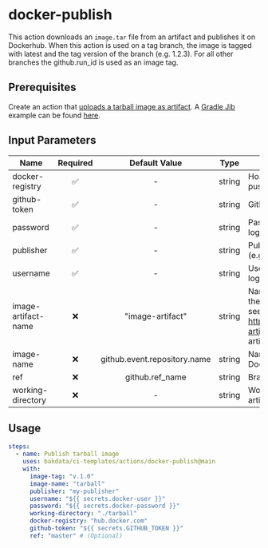 # docker-publish

This action downloads an `image.tar` file from an artifact and publishes it on Dockerhub. When this action is used on a tag branch, the image is tagged with latest and the tag version of the branch (e.g. 1.2.3). For all other branches the github.run_id is used as an image tag.

## Prerequisites

Create an action that [uploads a tarball image as artifact](https://github.com/actions/upload-artifact). A [Gradle Jib](https://github.com/GoogleContainerTools/jib/tree/master/jib-gradle-plugin) example can be found [here](https://github.com/bakdata/ci-templates/tree/main/actions/java-gradle-build-jib).

## Input Parameters

| Name                | Required |        Default Value         |  Type  | Description                                                                                                                                         |
| ------------------- | :------: | :--------------------------: | :----: | --------------------------------------------------------------------------------------------------------------------------------------------------- |
| docker-registry     |    ✅    |              -               | string | Host where the image should be pushed to.                                                                                                           |
| github-token        |    ✅    |              -               | string | GitHub token to use for checkout.                                                                                                                   |
| password            |    ✅    |              -               | string | Password for the Docker registry login                                                                                                              |
| publisher           |    ✅    |              -               | string | Publisher to prefix Docker image (e.g. 'my-publisher')                                                                                              |
| username            |    ✅    |              -               | string | Username for the Docker registry login                                                                                                              |
| image-artifact-name |    ❌    |       "image-artifact"       | string | Name of the artifact that contains the Docker image.tar file to push, see https://github.com/actions/upload-artifact (Default is 'image-artifact'). |
| image-name          |    ❌    | github.event.repository.name | string | Name of Docker image on Dockerhub                                                                                                                   |
| ref                 |    ❌    |       github.ref_name        | string | Branch to use for the checkout.                                                                                                                     |
| working-directory   |    ❌    |              -               | string | Working directory for your Docker artifacts                                                                                                         |

## Usage

```yaml
steps:
  - name: Publish tarball image
    uses: bakdata/ci-templates/actions/docker-publish@main
    with:
      image-tag: "v.1.0"
      image-name: "tarball"
      publisher: "my-publisher"
      username: "${{ secrets.docker-user }}"
      password: "${{ secrets.docker-password }}"
      working-directory: "./tarball"
      docker-registry: "hub.docker.com"
      github-token: "${{ secrets.GITHUB_TOKEN }}"
      ref: "master" # (Optional)
```
